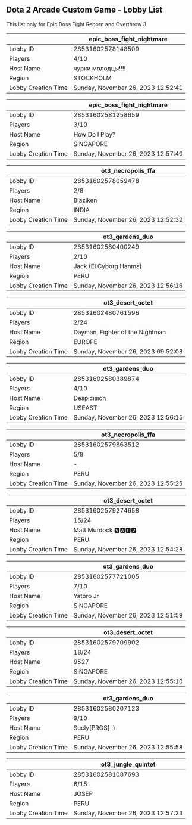 ## Dota 2 Arcade Custom Game - Lobby List

This list only for Epic Boss Fight Reborn and Overthrow 3

|  | epic_boss_fight_nightmare |
| ------ | ------ |
| Lobby ID | 28531602578148509 |
| Players | 4/10 |
| Host Name | чурки молодцы!!!! |
| Region | STOCKHOLM |
| Lobby Creation Time | Sunday, November 26, 2023 12:52:41 |


|  | epic_boss_fight_nightmare |
| ------ | ------ |
| Lobby ID | 28531602581258659 |
| Players | 3/10 |
| Host Name | How Do I Play? |
| Region | SINGAPORE |
| Lobby Creation Time | Sunday, November 26, 2023 12:57:40 |


|  | ot3_necropolis_ffa |
| ------ | ------ |
| Lobby ID | 28531602578059478 |
| Players | 2/8 |
| Host Name | Blaziken |
| Region | INDIA |
| Lobby Creation Time | Sunday, November 26, 2023 12:52:32 |


|  | ot3_gardens_duo |
| ------ | ------ |
| Lobby ID | 28531602580400249 |
| Players | 2/10 |
| Host Name | Jack (El Cyborg Hanma) |
| Region | PERU |
| Lobby Creation Time | Sunday, November 26, 2023 12:56:16 |


|  | ot3_desert_octet |
| ------ | ------ |
| Lobby ID | 28531602480761596 |
| Players | 2/24 |
| Host Name | Dayman, Fighter of the Nightman |
| Region | EUROPE |
| Lobby Creation Time | Sunday, November 26, 2023 09:52:08 |


|  | ot3_gardens_duo |
| ------ | ------ |
| Lobby ID | 28531602580389874 |
| Players | 4/10 |
| Host Name | Despicision |
| Region | USEAST |
| Lobby Creation Time | Sunday, November 26, 2023 12:56:15 |


|  | ot3_necropolis_ffa |
| ------ | ------ |
| Lobby ID | 28531602579863512 |
| Players | 5/8 |
| Host Name | - |
| Region | PERU |
| Lobby Creation Time | Sunday, November 26, 2023 12:55:25 |


|  | ot3_desert_octet |
| ------ | ------ |
| Lobby ID | 28531602579274658 |
| Players | 15/24 |
| Host Name | Matt Murdock  🆅🅰🅻🆅 |
| Region | PERU |
| Lobby Creation Time | Sunday, November 26, 2023 12:54:28 |


|  | ot3_gardens_duo |
| ------ | ------ |
| Lobby ID | 28531602577721005 |
| Players | 7/10 |
| Host Name | Yatoro Jr |
| Region | SINGAPORE |
| Lobby Creation Time | Sunday, November 26, 2023 12:51:59 |


|  | ot3_desert_octet |
| ------ | ------ |
| Lobby ID | 28531602579709902 |
| Players | 18/24 |
| Host Name | 9527 |
| Region | SINGAPORE |
| Lobby Creation Time | Sunday, November 26, 2023 12:55:10 |


|  | ot3_gardens_duo |
| ------ | ------ |
| Lobby ID | 28531602580207123 |
| Players | 9/10 |
| Host Name | Sucly[PROS] :) |
| Region | PERU |
| Lobby Creation Time | Sunday, November 26, 2023 12:55:58 |


|  | ot3_jungle_quintet |
| ------ | ------ |
| Lobby ID | 28531602581087693 |
| Players | 6/15 |
| Host Name | JOSEP |
| Region | PERU |
| Lobby Creation Time | Sunday, November 26, 2023 12:57:23 |


